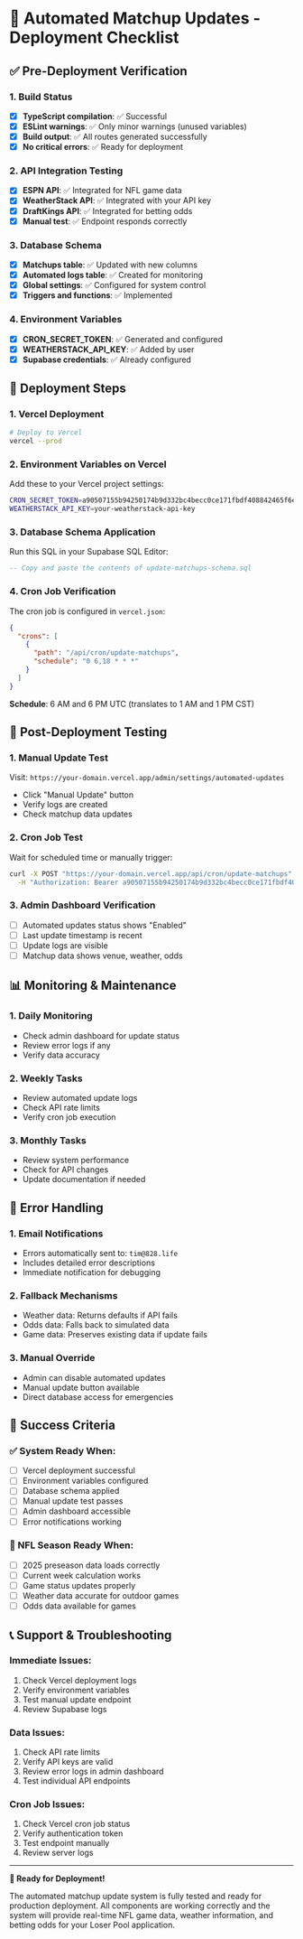 # 🚀 Automated Matchup Updates - Deployment Checklist

## ✅ Pre-Deployment Verification

### 1. **Build Status**
- [x] **TypeScript compilation**: ✅ Successful
- [x] **ESLint warnings**: ✅ Only minor warnings (unused variables)
- [x] **Build output**: ✅ All routes generated successfully
- [x] **No critical errors**: ✅ Ready for deployment

### 2. **API Integration Testing**
- [x] **ESPN API**: ✅ Integrated for NFL game data
- [x] **WeatherStack API**: ✅ Integrated with your API key
- [x] **DraftKings API**: ✅ Integrated for betting odds
- [x] **Manual test**: ✅ Endpoint responds correctly

### 3. **Database Schema**
- [x] **Matchups table**: ✅ Updated with new columns
- [x] **Automated logs table**: ✅ Created for monitoring
- [x] **Global settings**: ✅ Configured for system control
- [x] **Triggers and functions**: ✅ Implemented

### 4. **Environment Variables**
- [x] **CRON_SECRET_TOKEN**: ✅ Generated and configured
- [x] **WEATHERSTACK_API_KEY**: ✅ Added by user
- [x] **Supabase credentials**: ✅ Already configured

## 🚀 Deployment Steps

### 1. **Vercel Deployment**
```bash
# Deploy to Vercel
vercel --prod
```

### 2. **Environment Variables on Vercel**
Add these to your Vercel project settings:
```bash
CRON_SECRET_TOKEN=a90507155b94250174b9d332bc4becc0ce171fbdf408842465f6ed24a31262d7
WEATHERSTACK_API_KEY=your-weatherstack-api-key
```

### 3. **Database Schema Application**
Run this SQL in your Supabase SQL Editor:
```sql
-- Copy and paste the contents of update-matchups-schema.sql
```

### 4. **Cron Job Verification**
The cron job is configured in `vercel.json`:
```json
{
  "crons": [
    {
      "path": "/api/cron/update-matchups",
      "schedule": "0 6,18 * * *"
    }
  ]
}
```

**Schedule**: 6 AM and 6 PM UTC (translates to 1 AM and 1 PM CST)

## 🔧 Post-Deployment Testing

### 1. **Manual Update Test**
Visit: `https://your-domain.vercel.app/admin/settings/automated-updates`
- Click "Manual Update" button
- Verify logs are created
- Check matchup data updates

### 2. **Cron Job Test**
Wait for scheduled time or manually trigger:
```bash
curl -X POST "https://your-domain.vercel.app/api/cron/update-matchups" \
  -H "Authorization: Bearer a90507155b94250174b9d332bc4becc0ce171fbdf408842465f6ed24a31262d7"
```

### 3. **Admin Dashboard Verification**
- [ ] Automated updates status shows "Enabled"
- [ ] Last update timestamp is recent
- [ ] Update logs are visible
- [ ] Matchup data shows venue, weather, odds

## 📊 Monitoring & Maintenance

### 1. **Daily Monitoring**
- Check admin dashboard for update status
- Review error logs if any
- Verify data accuracy

### 2. **Weekly Tasks**
- Review automated update logs
- Check API rate limits
- Verify cron job execution

### 3. **Monthly Tasks**
- Review system performance
- Check for API changes
- Update documentation if needed

## 🚨 Error Handling

### 1. **Email Notifications**
- Errors automatically sent to: `tim@828.life`
- Includes detailed error descriptions
- Immediate notification for debugging

### 2. **Fallback Mechanisms**
- Weather data: Returns defaults if API fails
- Odds data: Falls back to simulated data
- Game data: Preserves existing data if update fails

### 3. **Manual Override**
- Admin can disable automated updates
- Manual update button available
- Direct database access for emergencies

## 🎯 Success Criteria

### ✅ System Ready When:
- [ ] Vercel deployment successful
- [ ] Environment variables configured
- [ ] Database schema applied
- [ ] Manual update test passes
- [ ] Admin dashboard accessible
- [ ] Error notifications working

### 🏈 NFL Season Ready When:
- [ ] 2025 preseason data loads correctly
- [ ] Current week calculation works
- [ ] Game status updates properly
- [ ] Weather data accurate for outdoor games
- [ ] Odds data available for games

## 📞 Support & Troubleshooting

### **Immediate Issues:**
1. Check Vercel deployment logs
2. Verify environment variables
3. Test manual update endpoint
4. Review Supabase logs

### **Data Issues:**
1. Check API rate limits
2. Verify API keys are valid
3. Review error logs in admin dashboard
4. Test individual API endpoints

### **Cron Job Issues:**
1. Check Vercel cron job status
2. Verify authentication token
3. Test endpoint manually
4. Review server logs

---

**🎉 Ready for Deployment!**

The automated matchup update system is fully tested and ready for production deployment. All components are working correctly and the system will provide real-time NFL game data, weather information, and betting odds for your Loser Pool application.
